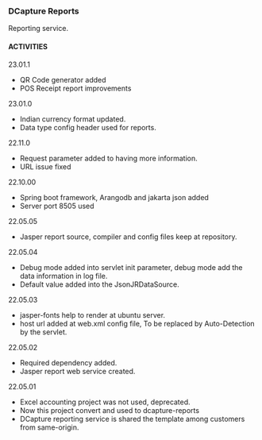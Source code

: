 ### DCapture Reports

Reporting service.

#### ACTIVITIES

23.01.1

- QR Code generator added
- POS Receipt report improvements

23.01.0

- Indian currency format updated.
- Data type config header used for reports.

22.11.0

- Request parameter added to having more information.
- URL issue fixed

22.10.00

- Spring boot framework, Arangodb and jakarta json added
- Server port 8505 used

22.05.05

- Jasper report source, compiler and config files keep at repository.

22.05.04

- Debug mode added into servlet init parameter, debug mode add the data information in log file.
- Default value added into the JsonJRDataSource.

22.05.03

- jasper-fonts help to render at ubuntu server.
- host url added at web.xml config file, To be replaced by Auto-Detection by the servlet.

22.05.02

- Required dependency added.
- Jasper report web service created.

22.05.01

- Excel accounting project was not used, deprecated.
- Now this project convert and used to dcapture-reports
- DCapture reporting service is shared the template among customers from same-origin.  
